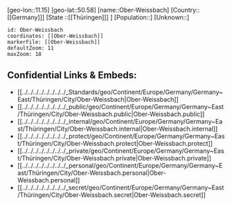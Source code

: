 ﻿---
location: [50.58,11.15]
mapzoom: [7,12] 
mapmarker: city 
type: City
tags:
- geo/City


SpocWebEntityId: 33020
isDeleted: false
confidential: public

---
[geo-lon::11.15]
[geo-lat::50.58]
[name::Ober-Weissbach]
[Country::[[Germany]]]
[State ::[[Thüringen]]] ]
[Population::]
[Unknown::]


```leaflet
id: Ober-Weissbach
coordinates: [[Ober-Weissbach]]
markerFile: [[Ober-Weissbach]]
defaultZoom: 11 
maxZoom: 18
```


## Confidential Links & Embeds: 
- [[../../../../../../../../_Standards/geo/Continent/Europe/Germany/Germany~East/Thüringen/City/Ober-Weissbach|Ober-Weissbach]] 
- [[../../../../../../../../_public/geo/Continent/Europe/Germany/Germany~East/Thüringen/City/Ober-Weissbach.public|Ober-Weissbach.public]] 
- [[../../../../../../../../_internal/geo/Continent/Europe/Germany/Germany~East/Thüringen/City/Ober-Weissbach.internal|Ober-Weissbach.internal]] 
- [[../../../../../../../../_protect/geo/Continent/Europe/Germany/Germany~East/Thüringen/City/Ober-Weissbach.protect|Ober-Weissbach.protect]] 
- [[../../../../../../../../_private/geo/Continent/Europe/Germany/Germany~East/Thüringen/City/Ober-Weissbach.private|Ober-Weissbach.private]] 
- [[../../../../../../../../_personal/geo/Continent/Europe/Germany/Germany~East/Thüringen/City/Ober-Weissbach.personal|Ober-Weissbach.personal]] 
- [[../../../../../../../../_secret/geo/Continent/Europe/Germany/Germany~East/Thüringen/City/Ober-Weissbach.secret|Ober-Weissbach.secret]] 

